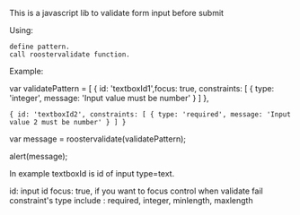 This is a javascript lib to validate form input before submit

Using:

    define pattern.
    call roostervalidate function.

Example:

var validatePattern = [ 
    { id: 'textboxId1',focus: true, constraints: [ { type: 'integer', message: 'Input value must be number' } ] },
    
    { id: 'textboxId2', constraints: [ { type: 'required', message: 'Input value 2 must be number' } ] }

var message = roostervalidate(validatePattern);

alert(message);

In example textboxId is id of input type=text. 

id: input id
focus: true, if you want to focus control when validate fail
constraint's type include : 
    required,
    integer,
    minlength,
    maxlength

